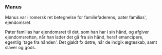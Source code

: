 ### Manus


Manus var i romersk ret betegnelse for familiefaderens, pater familias', ejendomsret.

Pater familias har ejendomsret til det, som han har i sin hånd, og afgiver ejendomsretten, når han lader det gå fra sin hånd, heraf emancipere, egentlig 'tage fra hånden'. Det gjaldt fx døtre, når de indgik ægteskab, samt slaver og gods.